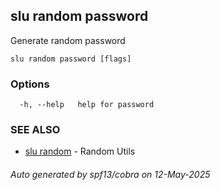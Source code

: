 ## slu random password

Generate random password

```
slu random password [flags]
```

### Options

```
  -h, --help   help for password
```

### SEE ALSO

* [slu random](slu_random.md)	 - Random Utils

###### Auto generated by spf13/cobra on 12-May-2025
